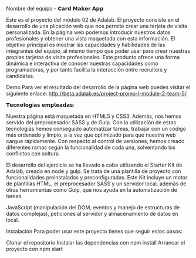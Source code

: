 Nombre del equipo - 𝗖𝗮𝗿𝗱 𝗠𝗮𝗸𝗲𝗿 𝗔𝗽𝗽

Este es el proyecto del módulo 02 de Adalab. El proyecto consiste en el desarrollo de una plicación web que nos permite crear una tarjeta de visita personalizada. En la página web podemos introducir nuestros datos profesionales y obtener una vista maquetada con esta información. El objetivo principal es mostrar las capacidades y habilidades de las integrantes del equipo, al mismo tiempo que poder usar para crear nuestras propias tarjetas de visita profesionales. Este producto ofrece una forma dinámica e interactiva de conocer nuestras capacidades como programadoras, y por tanto facilita la interacción entre recruiters y candidatas.


Demo
Para ver el resultado del desarrollo de la página web puedes visitar el siguiente enlace:
http://beta.adalab.es/project-promo-l-module-2-team-5/

𝗧𝗲𝗰𝗻𝗼𝗹𝗼𝗴í𝗮𝘀 𝗲𝗺𝗽𝗹𝗲𝗮𝗱𝗮𝘀:  

Nuestra página está maquetada en HTML5 y CSS3. Además, nos hemos servido del preprocesador SASS y de Gulp. Con la utilización de estas tecnologías hemos conseguido automatizar tareas, trabajar con un código más ordenado y limpio, a la vez que optimizado para que nuestra web cargue rápidamente. Con respecto al control de versiones, hemos creado diferentes ramas según la funcionalidad de cada una, solventando los conflictos con soltura.

El desarrollo del ejercicio se ha llevado a cabo utilizando el Starter Kit de Adalab, creado en node y gulp. Se trata de una plantilla de proyecto con funcionalidades preinstaladas y preconfiguradas. Este Kit incluye un motor de plantillas HTML, el preprocesador SASS y un servidor local, además de otras herramientas como Gulp, que nos ayuda en la automatización de tareas.

JavaScript (manipulación del DOM, eventos y manejo de estructuras de datos complejas), peticiones al servidor y almacenamiento de datos en local.

Instalación
Para poder usar este proyecto tienes que seguir estos pasos:

Clonar el repositorio
Instalar las dependencias con npm install
Arrancar el proyecto con npm start
